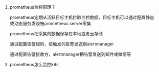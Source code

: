 1. prometheus监控原理？

   prometheus定期从活跃目标主机拉取监控数据，目标主机可以通过配置静态或动态服务发现被prometheus server采集

   prometheus把采集的数据保存在本地或者云存储

   通过配置告警规则，把触发的告警发送到alertmanager

   通过配置告警接收方，alertmanager把告警发送到邮件或微信等

2. prometheus怎么监控k8s

   